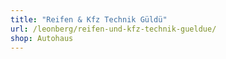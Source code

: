 ```yaml
---
title: "Reifen & Kfz Technik Güldü"
url: /leonberg/reifen-und-kfz-technik-gueldue/
shop: Autohaus
---
```

